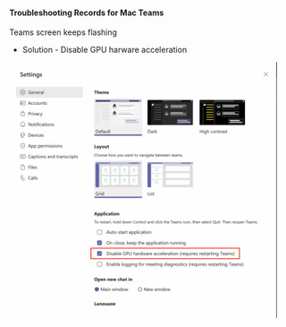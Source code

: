 #### Troubleshooting Records for Mac Teams
Teams screen keeps flashing

- Solution - Disable GPU harware acceleration

<div align=left><img src="../res/teams_flashing.png" width=95%></div>
